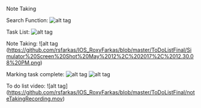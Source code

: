Note Taking

Search Function:
![alt tag](https://github.com/rsfarkas/IOS_RoxyFarkas/blob/master/ToDoListFinal/Simulator%20Screen%20Shot%20May%2012%2C%202017%2C%2012.30.33%20PM.png)

Task List:
![alt tag](https://github.com/rsfarkas/IOS_RoxyFarkas/blob/master/ToDoListFinal/Screen%20Shot%202017-05-11%20at%208.23.15%20AM.png)

Note Taking: 
![alt tag (https://github.com/rsfarkas/IOS_RoxyFarkas/blob/master/ToDoListFinal/Simulator%20Screen%20Shot%20May%2012%2C%202017%2C%2012.30.08%20PM.png)

Marking task complete:
![alt tag](https://github.com/rsfarkas/IOS_RoxyFarkas/blob/master/ToDoListFinal/Simulator%20Screen%20Shot%20May%2012%2C%202017%2C%2012.30.22%20PM.png)
![alt tag](https://github.com/rsfarkas/IOS_RoxyFarkas/blob/master/ToDoListFinal/Simulator%20Screen%20Shot%20May%2012%2C%202017%2C%2012.30.27%20PM.png)

To do list video:
![alt tag] (https://github.com/rsfarkas/IOS_RoxyFarkas/blob/master/ToDoListFinal/noteTakingRecording.mov)
